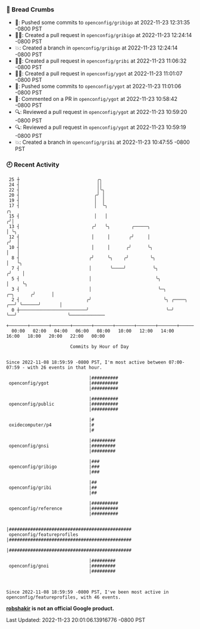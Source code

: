 ### 🍞 Bread Crumbs

 * 🚢: Pushed some commits to `openconfig/gribigo` at 2022-11-23 12:31:35 -0800 PST
 * ✍🏼: Created a pull request in `openconfig/gribigo` at 2022-11-23 12:24:14 -0800 PST
 * 💥: Created a branch in `openconfig/gribigo` at 2022-11-23 12:24:14 -0800 PST
 * ✍🏼: Created a pull request in `openconfig/gribi` at 2022-11-23 11:06:32 -0800 PST
 * ✍🏼: Created a pull request in `openconfig/ygot` at 2022-11-23 11:01:07 -0800 PST
 * 🚢: Pushed some commits to `openconfig/ygot` at 2022-11-23 11:01:06 -0800 PST
 * 💬: Commented on a PR in  `openconfig/ygot` at 2022-11-23 10:58:42 -0800 PST
 * 🔍: Reviewed a pull request in  `openconfig/ygot` at 2022-11-23 10:59:20 -0800 PST
 * 🔍: Reviewed a pull request in  `openconfig/ygot` at 2022-11-23 10:59:19 -0800 PST
 * 💥: Created a branch in `openconfig/gribi` at 2022-11-23 10:47:55 -0800 PST

### 🕘 Recent Activity
```
 25 ┼                             ╭╮
 24 ┤                             ││
 22 ┤                             │╰╮
 20 ┤                            ╭╯ │
 19 ┤                            │  │
 17 ┤                            │  ╰╮                                                ╭╮
 15 ┤                            │   │                                               ╭╯│
 13 ┤                           ╭╯   ╰╮        ╭─────╮                               │ ╰╮
 12 ┤                           │     │       ╭╯     │                              ╭╯  │
 10 ┤                           │     │      ╭╯      ╰╮                             │   │
  8 ┤                          ╭╯     ╰╮    ╭╯        ╰╮                            │   ╰╮
  7 ┤                          │       ╰────╯          ╰╮                          ╭╯    │
  5 ┤                          │                        ╰╮                         │     ╰╮
  3 ┤                          │                         ╰─╮             ╭─╮      ╭╯      │
  2 ┤                         ╭╯                           ╰╮ ╭────╮  ╭──╯ ╰──────╯       │
  0 ┼─────────────────────────╯                             ╰─╯    ╰──╯                   ╰─────────────
    +───────+───────+───────+───────+───────+───────+───────+───────+───────+───────+───────+───────+────
  00:00   02:00   04:00   06:00   08:00   10:00   12:00   14:00   16:00   18:00   20:00   22:00   00:00   

						Commits by Hour of Day


Since 2022-11-08 18:59:59 -0800 PST, I'm most active between 07:00-07:59 - with 26 events in that hour.

```



```
                               |##########
 openconfig/ygot               |##########
                               |##########

                               |##########
 openconfig/public             |##########
                               |##########

                               |#
 oxidecomputer/p4              |#
                               |#

                               |#########
 openconfig/gnsi               |#########
                               |#########

                               |###
 openconfig/gribigo            |###
                               |###

                               |##
 openconfig/gribi              |##
                               |##

                               |##########
 openconfig/reference          |##########
                               |##########

                               |##############################################
 openconfig/featureprofiles    |##############################################
                               |##############################################

                               |#########
 openconfig/gnoi               |#########
                               |#########



Since 2022-11-08 18:59:59 -0800 PST, I've been most active in openconfig/featureprofiles, with 46 events.

```
**[robshakir](mailto:robjs@google.com) is not an official Google product.**  


Last Updated: 2022-11-23 20:01:06.13916776 -0800 PST
